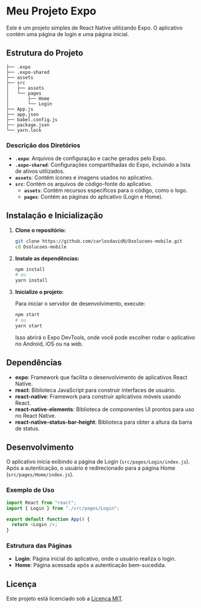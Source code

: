 # Meu Projeto Expo

Este é um projeto simples de React Native utilizando Expo. O aplicativo contém uma página de login e uma página inicial.

## Estrutura do Projeto

```
├── .expo
├── .expo-shared
├── assets
├── src
│   ├── assets
│   └── pages
│       ├── Home
│       └── Login
├── App.js
├── app.json
├── babel.config.js
├── package.json
└── yarn.lock
```

### Descrição dos Diretórios

- **`.expo`**: Arquivos de configuração e cache gerados pelo Expo.
- **`.expo-shared`**: Configurações compartilhadas do Expo, incluindo a lista de ativos utilizados.
- **`assets`**: Contém ícones e imagens usados no aplicativo.
- **`src`**: Contém os arquivos de código-fonte do aplicativo.
  - **`assets`**: Contém recursos específicos para o código, como o logo.
  - **`pages`**: Contém as páginas do aplicativo (Login e Home).

## Instalação e Inicialização

1. **Clone o repositório:**

   ```bash
   git clone https://github.com/carlosdavid0/Dsolucoes-mobile.git
   cd Dsolucoes-mobile
   ```

2. **Instale as dependências:**

   ```bash
   npm install
   # ou
   yarn install
   ```

3. **Inicialize o projeto:**

   Para iniciar o servidor de desenvolvimento, execute:

   ```bash
   npm start
   # ou
   yarn start
   ```

   Isso abrirá o Expo DevTools, onde você pode escolher rodar o aplicativo no Android, iOS ou na web.

## Dependências

- **expo**: Framework que facilita o desenvolvimento de aplicativos React Native.
- **react**: Biblioteca JavaScript para construir interfaces de usuário.
- **react-native**: Framework para construir aplicativos móveis usando React.
- **react-native-elements**: Biblioteca de componentes UI prontos para uso no React Native.
- **react-native-status-bar-height**: Biblioteca para obter a altura da barra de status.

## Desenvolvimento

O aplicativo inicia exibindo a página de Login (`src/pages/Login/index.js`). Após a autenticação, o usuário é redirecionado para a página Home (`src/pages/Home/index.js`).

### Exemplo de Uso

```javascript
import React from "react";
import { Login } from "./src/pages/Login";

export default function App() {
  return <Login />;
}
```

### Estrutura das Páginas

- **Login**: Página inicial do aplicativo, onde o usuário realiza o login.
- **Home**: Página acessada após a autenticação bem-sucedida.

## Licença

Este projeto está licenciado sob a [Licença MIT](LICENSE).
